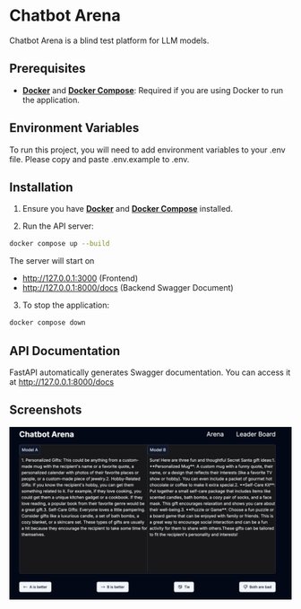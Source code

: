 
# Chatbot Arena

Chatbot Arena is a blind test platform for LLM models.


## Prerequisites
- [**Docker**](https://docs.docker.com/get-started/) and [**Docker Compose**](https://docs.docker.com/compose/): Required if you are using Docker to run the application.
## Environment Variables

To run this project, you will need to add environment variables to your .env file. Please copy and paste .env.example to .env.

## Installation
1. Ensure you have [**Docker**](https://docs.docker.com/get-started/) and [**Docker Compose**](https://docs.docker.com/compose/) installed.

2. Run the API server:
```bash
docker compose up --build
```
The server will start on 
- http://127.0.0.1:3000 (Frontend)
- http://127.0.0.1:8000/docs (Backend Swagger Document)


3. To stop the application:
```bash
docker compose down
```
## API Documentation

FastAPI automatically generates Swagger documentation. You can access it at http://127.0.0.1:8000/docs
## Screenshots
![Chatbot Arena](images/chatbot.png)